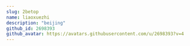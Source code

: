 ```yaml
---
slug: 2betop
name: liaoxuezhi
description: "beijing"
github_id: 2698393
github_avatar: https://avatars.githubusercontent.com/u/2698393?v=4
---
```


